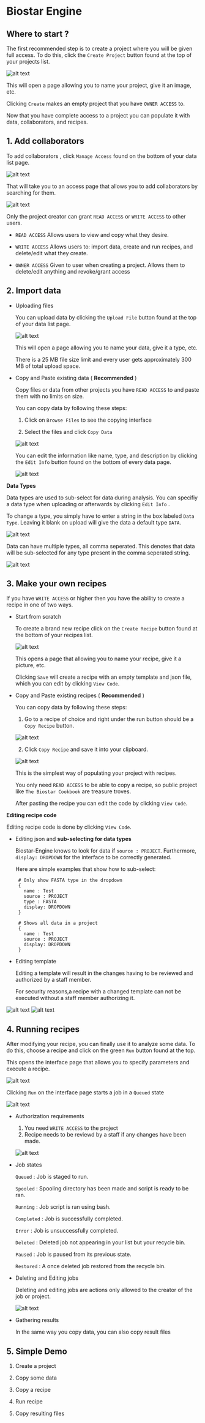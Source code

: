 # Biostar Engine


## Where to start ?

The first recommended step is to create a project where you will be given full access. To do this, click the ```Create Project``` button found at the top of your projects list. 

![alt text](https://github.com/Natay/biostar-recipes/blob/master/docs/images/create_project.png "Create Project")

This will open a page allowing you to name your project, give it an image, etc. 

Clicking `Create` makes an empty project that you have `OWNER ACCESS` to. 

Now that you have complete access to a project you can populate it with data, collaborators, and recipes. 


## 1. Add collaborators

To add collaborators , click ```Manage Access``` found on the bottom of your data list page.

![alt text](https://github.com/Natay/biostar-recipes/blob/master/docs/images/manage_access.png "Manage Access")

That will take you to an access page that allows you to add collaborators by searching for them.

![alt text](https://github.com/Natay/biostar-recipes/blob/master/docs/images/access_interface.png "Manage Access")

Only the project creator can grant `READ ACCESS` or `WRITE ACCESS` to other users.

* `READ ACCESS` Allows users to view and copy what they desire.  

* `WRITE ACCESS` Allows users to: import data, create and run recipes, and delete/edit what they create.

* `OWNER ACCESS` Given to user when creating a project. Allows them to delete/edit anything and revoke/grant access 


## 2. Import data


* Uploading files
   
   You can upload data by clicking the ```Upload File``` button found at the top of your data list page. 
   
   ![alt text](https://github.com/Natay/biostar-recipes/blob/master/docs/images/data_dash.png "Manage Access")
   
   This will open a page allowing you to name your data, give it a type, etc. 

   There is a 25 MB file size limit and every user gets approximately 300 MB of total upload space. 
   
* Copy and Paste existing data ( **Recommended** )

   Copy files or data from other projects you have `READ ACCESS` to and paste them with no limits on size.
   
   You can copy data by following these steps:
   
     1. Click on `Browse Files` to see the copying interface
     
     2. Select the files and click `Copy Data`
     
     ![alt text](https://github.com/Natay/biostar-recipes/blob/master/docs/images/copy_data.png "Copy Data")

   You can edit the information like name, type, and description by clicking the `Edit Info` button found on the bottom of every data page.
   
    ![alt text](https://github.com/Natay/biostar-recipes/blob/master/docs/images/data_info.png "Edit Data")
   
   
**Data Types**


Data types are used to sub-select for data during analysis. You can specifiy a data type when uploading or afterwards by clicking `Edit Info` . 

To change a type, you simply have to enter a string in the box labeled `Data Type`. Leaving it blank on upload will give the data a default type `DATA`.  

![alt text](https://github.com/Natay/biostar-recipes/blob/master/docs/images/data_type.png "Edit Data")

Data can have multiple types, all comma seperated. This denotes that data will be sub-selected for any type present in the comma seperated string.   

![alt text](https://github.com/Natay/biostar-recipes/blob/master/docs/images/data_type2.png "Edit Data")


## 3. Make your own recipes

If you have `WRITE ACCESS` or higher then you have the ability to create a recipe in one of two ways.

* Start from scratch

    To create a brand new recipe click on the ```Create Recipe``` button found at the bottom
    of your recipes list. 
    
    ![alt text](https://github.com/Natay/biostar-recipes/blob/master/docs/images/recipe_create.png "Create Recipe")
    
    This opens a page that allowing you to name your recipe, give it a picture, etc. 
    
    Clicking `Save` will create a recipe with an empty template and json file, which you can edit by clicking `View Code`. 
    
   
* Copy and Paste existing recipes ( **Recommended** )

    You can copy data by following these steps:
    
     1. Go to a recipe of choice and right under the run button should be a `Copy Recipe` button.
     
     ![alt text](https://github.com/Natay/biostar-recipes/blob/master/docs/images/recipe_copy.png "Copy Recipe")
     
     2. Click `Copy Recipe` and save it into your clipboard. 
      
     ![alt text](https://github.com/Natay/biostar-recipes/blob/master/docs/images/recipe_paste.png "Paste Recipe")
      
    This is the simplest way of populating your project with recipes.
    
    You only need `READ ACCESS` to be able to copy a recipe, so public project like `The Biostar Cookbook` are treasure troves.
    
    After pasting the recipe you can edit the code by clicking `View Code`.
    
   
**Editing recipe code**

Editing recipe code is done by clicking `View Code`. 

   * Editing json and **sub-selecting for data types**
      
      Biostar-Engine knows to look for data if `source : PROJECT`. Furthermore, `display: DROPDOWN` for the interface to be  correctly generated.
      
      Here are simple examples that show how to sub-select:
      
      
          # Only show FASTA type in the dropdown
          { 
            name : Test
            source : PROJECT
            type : FASTA
            display: DROPDOWN
          }
          
          # Shows all data in a project
          { 
            name : Test
            source : PROJECT
            display: DROPDOWN
          }
    
         
   * Editing template
   
       Editing a template will result in the changes having to be reviewed and authorized by a staff member.
       
       For security reasons,a recipe with a changed template can not be executed without a staff member authorizing it. 
       
   ![alt text](https://github.com/Natay/biostar-recipes/blob/master/docs/images/recipe_code.png "Recipe code")
   ![alt text](https://github.com/Natay/biostar-recipes/blob/master/docs/images/recipe_code2.png "Recipe code")



## 4. Running recipes

After modifying your recipe, you can finally use it to analyze some data. To do this, choose a recipe and click on the green ```Run``` button found at the top. 

This opens the interface page that allows you to specify parameters and execute a recipe.

![alt text](https://github.com/Natay/biostar-recipes/blob/master/docs/images/run_interface.png "interface")

Clicking `Run` on the interface page starts a job in a `Queued` state

![alt text](https://github.com/Natay/biostar-recipes/blob/master/docs/images/params.png)


* Authorization requirements

     1. You need `WRITE ACCESS` to the project
     2. Recipe needs to be reviewd by a staff if any changes have been made.
     
    ![alt text](https://github.com/Natay/biostar-recipes/blob/master/docs/images/template_change.png "Recipe code")
     

* Job states

     `Queued`    : Job is staged to run.
     
     `Spooled`   : Spooling directory has been made and script is ready to be ran.
   
     `Running`   : Job script is ran using bash.
   
     `Completed` : Job is successfully completed.
   
     `Error`     : Job is unsuccessfully completed.
   
     `Deleted`   : Deleted job not appearing in your list but your recycle bin.
   
     `Paused`    : Job is paused from its previous state. 
   
     `Restored`  : A once deleted job restored from the recycle bin. 

* Deleting and Editing jobs
   
   Deleting and editing jobs are actions only allowed to the creator of the job or project. 
   
   ![alt text](https://github.com/Natay/biostar-recipes/blob/master/docs/images/job_edit.png "Recipe code")

* Gathering results

   In the same way you copy data, you can also copy result files 


## 5. Simple Demo


1. Create a project


2. Copy some data


3. Copy a recipe


4. Run recipe


5. Copy resulting files




